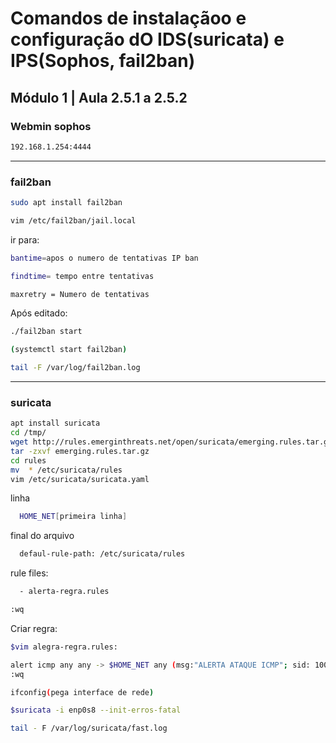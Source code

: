 # Comandos de instalaçãoo e configuração dO IDS(suricata) e IPS(Sophos, fail2ban)
## Módulo 1 | Aula 2.5.1 a 2.5.2

### Webmin sophos
```sh
192.168.1.254:4444
```
-----------------
### fail2ban
```sh
sudo apt install fail2ban

vim /etc/fail2ban/jail.local
```
ir para:
```sh
bantime=apos o numero de tentativas IP ban

findtime= tempo entre tentativas

maxretry = Numero de tentativas
```
Após editado:
```sh
./fail2ban start

(systemctl start fail2ban)

tail -F /var/log/fail2ban.log
```
----------
### suricata

```sh
apt install suricata 
cd /tmp/
wget http://rules.emerginthreats.net/open/suricata/emerging.rules.tar.gz
tar -zxvf emerging.rules.tar.gz
cd rules
mv  * /etc/suricata/rules
vim /etc/suricata/suricata.yaml
```

linha 
```sh
  HOME_NET[primeira linha]
```
final do arquivo
```sh	
  defaul-rule-path: /etc/suricata/rules
```
rule files:
```sh
  - alerta-regra.rules

:wq
```
Criar regra:
```sh
$vim alegra-regra.rules:

alert icmp any any -> $HOME_NET any (msg:"ALERTA ATAQUE ICMP"; sid: 1000002; rev:1;
:wq

ifconfig(pega interface de rede)

$suricata -i enp0s8 --init-erros-fatal

tail - F /var/log/suricata/fast.log
```
